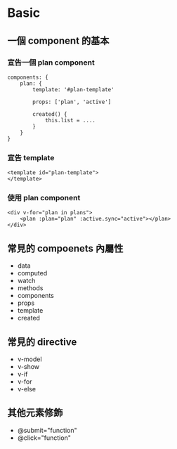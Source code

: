 # Basic

## 一個 component 的基本

### 宣告一個 plan component
```
components: {
    plan: {
        template: '#plan-template'
        
        props: ['plan', 'active']
        
        created() {
            this.list = ....
        }
    }
}
```

### 宣告 template
```
<template id="plan-template">
</template>
```

### 使用 plan component
```
<div v-for="plan in plans">
    <plan :plan="plan" :active.sync="active"></plan>
</div>
```

## 常見的 compoenets 內屬性

- data
- computed
- watch
- methods
- components
- props
- template
- created

## 常見的 directive

- v-model
- v-show
- v-if
- v-for
- v-else

## 其他元素修飾

* @submit="function"
* @click="function"

